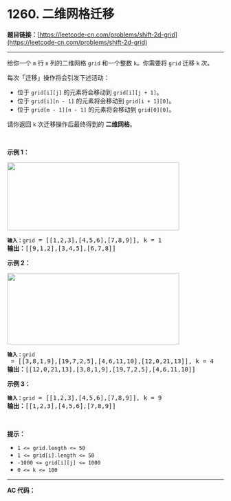 # 1260. 二维网格迁移

**题目链接：**[https://leetcode-cn.com/problems/shift-2d-grid](https://leetcode-cn.com/problems/shift-2d-grid)

---

<div class="content__1Y2H">
 <div class="notranslate">
  <p>给你一个 <code>m</code> 行 <code>n</code>&nbsp;列的二维网格&nbsp;<code>grid</code>&nbsp;和一个整数&nbsp;<code>k</code>。你需要将&nbsp;<code>grid</code>&nbsp;迁移&nbsp;<code>k</code>&nbsp;次。</p> 
  <p>每次「迁移」操作将会引发下述活动：</p> 
  <ul> 
   <li>位于 <code>grid[i][j]</code>&nbsp;的元素将会移动到&nbsp;<code>grid[i][j + 1]</code>。</li> 
   <li>位于&nbsp;<code>grid[i][n&nbsp;- 1]</code> 的元素将会移动到&nbsp;<code>grid[i + 1][0]</code>。</li> 
   <li>位于 <code>grid[m&nbsp;- 1][n - 1]</code>&nbsp;的元素将会移动到&nbsp;<code>grid[0][0]</code>。</li> 
  </ul> 
  <p>请你返回&nbsp;<code>k</code> 次迁移操作后最终得到的 <strong>二维网格</strong>。</p> 
  <p>&nbsp;</p> 
  <p><strong>示例 1：</strong></p> 
  <p><img style="height: 158px; width: 400px;" src="../aliyun-lc-upload/uploads/2019/11/16/e1-1.png" alt=""></p> 
  <pre class="language-text"><code><strong>输入：</strong>grid</code> = [[1,2,3],[4,5,6],[7,8,9]], k = 1
<strong>输出：</strong>[[9,1,2],[3,4,5],[6,7,8]]
</pre> 
  <p><strong>示例 2：</strong></p> 
  <p><img style="height: 166px; width: 400px;" src="../aliyun-lc-upload/uploads/2019/11/16/e2-1.png" alt=""></p> 
  <pre class="language-text"><code><strong>输入：</strong>grid</code> = [[3,8,1,9],[19,7,2,5],[4,6,11,10],[12,0,21,13]], k = 4
<strong>输出：</strong>[[12,0,21,13],[3,8,1,9],[19,7,2,5],[4,6,11,10]]
</pre> 
  <p><strong>示例 3：</strong></p> 
  <pre class="language-text"><code><strong>输入：</strong>grid</code> = [[1,2,3],[4,5,6],[7,8,9]], k = 9
<strong>输出：</strong>[[1,2,3],[4,5,6],[7,8,9]]
</pre> 
  <p>&nbsp;</p> 
  <p><strong>提示：</strong></p> 
  <ul> 
   <li><code>1 &lt;= grid.length &lt;= 50</code></li> 
   <li><code>1 &lt;= grid[i].length &lt;= 50</code></li> 
   <li><code>-1000 &lt;= grid[i][j] &lt;= 1000</code></li> 
   <li><code>0 &lt;= k &lt;= 100</code></li> 
  </ul> 
 </div>
</div>

---

**AC 代码：**

```java

```